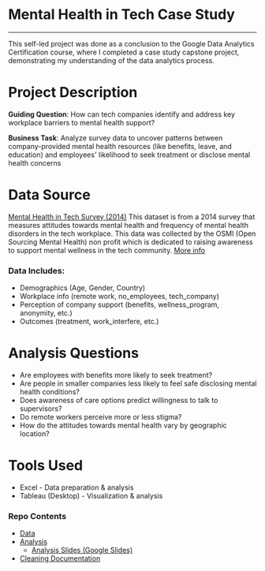 # Mental Health in Tech Case Study
---

This self-led project was done as a conclusion to the Google Data Analytics Certification course, where I completed a case study capstone project, demonstrating my understanding of the data analytics process.

# Project Description
**Guiding Question**: How can tech companies identify and address key workplace barriers to mental health support?

**Business Task**: Analyze survey data to uncover patterns between company-provided mental health resources (like benefits, leave, and education) and employees' likelihood to seek treatment or disclose mental health concerns

# Data Source
[Mental Health in Tech Survey (2014)](https://www.kaggle.com/datasets/osmi/mental-health-in-tech-survey/data)
This dataset is from a 2014 survey that measures attitudes towards mental health and frequency of mental health disorders in the tech workplace. This data was collected by the OSMI (Open Sourcing Mental Health) non profit which is dedicated to raising awareness to support mental wellness in the tech community. [More info](https://osmihelp.org/about/about-osmi.html)

### Data Includes:
- Demographics (Age, Gender, Country)
- Workplace info (remote work, no_employees, tech_company)
- Perception of company support (benefits, wellness_program, anonymity, etc.)
- Outcomes (treatment, work_interfere, etc.)
 

# Analysis Questions
- Are employees with benefits more likely to seek treatment?
- Are people in smaller companies less likely to feel safe disclosing mental health conditions?
- Does awareness of care options predict willingness to talk to supervisors?
- Do remote workers perceive more or less stigma?
- How do the attitudes towards mental health vary by geographic location?
 

# Tools Used
- Excel - Data preparation & analysis
- Tableau (Desktop) - Visualization & analysis

### Repo Contents
- [Data](https://github.com/jamesfisher19/Mental-Health-in-Tech/blob/main/Data/survey2014(csv).csv)
- [Analysis](https://github.com/jamesfisher19/Mental-Health-in-Tech/blob/main/Analysis/Google%20Data%20Analytics%20Case%20Study.pdf)
  - [Analysis Slides (Google Slides)](https://docs.google.com/presentation/d/1-fEdrodm8qNmyFOuax6YQ01W6z7Tu2LjkXcwbtZr6dI/edit?usp=sharing)
- [Cleaning Documentation](https://github.com/jamesfisher19/Mental-Health-in-Tech/blob/main/Documentation/Cleaning-Documentation.md)
